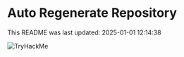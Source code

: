 # Auto Regenerate Repository

This README was last updated: 2025-01-01 12:14:38

 ![TryHackMe](https://tryhackme.com/badge/533634)